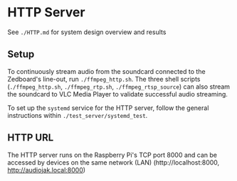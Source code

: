 # HTTP Server

See `./HTTP.md` for system design overview and results

## Setup

To continuously stream audio from the soundcard connected to the Zedboard's line-out, run `./ffmpeg_http.sh`. The three shell scripts (`./ffmpeg_http.sh`, `./ffmpeg_rtp.sh`, `./ffmpeg_rtsp_source`) can also stream the soundcard to VLC Media Player to validate successful audio streaming.

To set up the `systemd` service for the HTTP server, follow the general instructions within `./test_server/systemd_test`.

## HTTP URL
The HTTP server runs on the Raspberry Pi's TCP port 8000 and can be accessed by devices on the same network (LAN) (http://localhost:8000, http://audiojak.local:8000)
